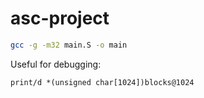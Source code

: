 # asc-project

```sh
gcc -g -m32 main.S -o main
```

Useful for debugging:
```
print/d *(unsigned char[1024])blocks@1024
```
